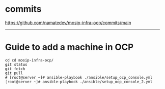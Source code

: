 # commits
https://github.com/namatedev/mosip-infra-ocp/commits/main

---

# Guide to add a machine in OCP

```
cd cd mosip-infra-ocp/
git status
git fetch
git pull
# [root@server ~]# ansible-playbook ./ansible/setup_ocp_console.yml
[root@server ~]# ansible-playbook ./ansible/setup_ocp_console_2.yml
```

